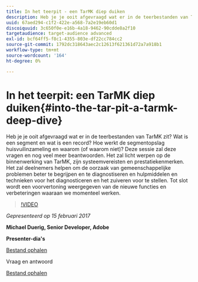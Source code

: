 ```yaml
---
title: In het teerpit - een TarMK diep duiken
description: Heb je je ooit afgevraagd wat er in de teerbestanden van TarMK zit? Wat is een segment en wat is een record? Hoe werkt de segmentopslag huisvuilinzameling en waarom (of waarom niet)? Deze sessie beantwoordt deze vragen en nog veel meer.
uuid: 67aed294-c1f2-422e-a568-7a2e19eb60d1
discoiquuid: 3c650f0e-e16b-4a18-9462-90cdde8a2f10
targetaudience: target-audience advanced
exl-id: bcf64ff5-f8c1-4355-803e-df22cc784cc2
source-git-commit: 1792dc318643aec2c12613f621361d72a7a918b1
workflow-type: tm+mt
source-wordcount: '164'
ht-degree: 0%

---
```


# In het teerpit: een TarMK diep duiken{#into-the-tar-pit-a-tarmk-deep-dive}

Heb je je ooit afgevraagd wat er in de teerbestanden van TarMK zit? Wat is een segment en wat is een record? Hoe werkt de segmentopslag huisvuilinzameling en waarom (of waarom niet)? Deze sessie zal deze vragen en nog veel meer beantwoorden. Het zal licht werpen op de binnenwerking van TarMK, zijn systeemvereisten en prestatiekenmerken. Het zal deelnemers helpen om de oorzaak van gemeenschappelijke problemen beter te begrijpen en te diagnostiseren en hulpmiddelen en technieken voor het diagnosticeren en het zuiveren voor te stellen. Tot slot wordt een voorvertoning weergegeven van de nieuwe functies en verbeteringen waaraan we momenteel werken.

>[!VIDEO](https://video.tv.adobe.com/v/19138/?quality=9)

*Gepresenteerd op 15 februari 2017*

**Michael Duerig, Senior Developer, Adobe**

**Presenter-dia&#39;s**

[Bestand ophalen](assets/aem-gems-tarmk-deep-dive.pptx)

Vraag en antwoord

[Bestand ophalen](assets/aem-gems-qandas-tarmk-deep-dive.pdf)
<!--
[Get back to the Overview](https://helpx.adobe.com/experience-manager/kt/eseminars/gems/aem-index.html)
-->
